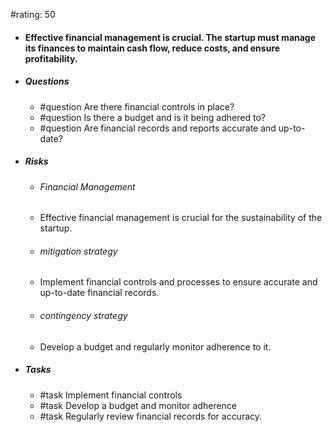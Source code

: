 #rating: 50
- #### Effective financial management is crucial. The startup must manage its finances to maintain cash flow, reduce costs, and ensure profitability.
- ##### Questions
  - #question Are there financial controls in place?
  - #question Is there a budget and is it being adhered to?
  - #question Are financial records and reports accurate and up-to-date?
- ##### Risks

  - ###### Financial Management
  - Effective financial management is crucial for the sustainability of the startup.
  - ###### mitigation strategy
  - Implement financial controls and processes to ensure accurate and up-to-date financial records.
  - ###### contingency strategy
  - Develop a budget and regularly monitor adherence to it.
- ##### Tasks
  - #task Implement financial controls
  - #task  Develop a budget and monitor adherence
  - #task  Regularly review financial records for accuracy.


